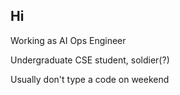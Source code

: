 ## Hi

Working as AI Ops Engineer

Undergraduate CSE student, soldier(?)

Usually don't type a code on weekend
